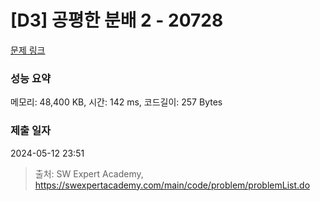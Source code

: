 # [D3] 공평한 분배 2 - 20728 

[문제 링크](https://swexpertacademy.com/main/code/problem/problemDetail.do?contestProbId=AY6cg0MKeVkDFAXt) 

### 성능 요약

메모리: 48,400 KB, 시간: 142 ms, 코드길이: 257 Bytes

### 제출 일자

2024-05-12 23:51



> 출처: SW Expert Academy, https://swexpertacademy.com/main/code/problem/problemList.do